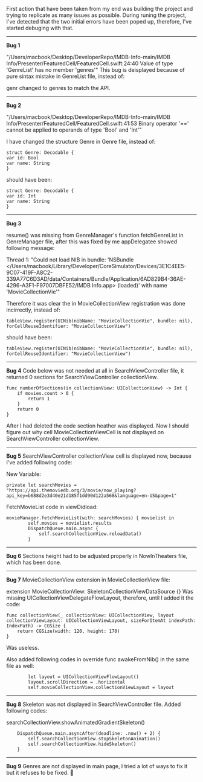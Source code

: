 First action that have been taken from my end was building the project and trying to replicate as many issues as possible. During runing the project, I've detected that the two initial errors have been poped up, therefore, I've started debuging with that.
________________________
**Bug 1**

"/Users/macbook/Desktop/DeveloperRepo/IMDB-Info-main/IMDB Info/Presenter/FeaturedCell/FeaturedCell.swift:24:40 Value of type 'GenreList' has no member 'genres'"
This bug is deisplayed because of pure sintax mistake in GenreList file, instead of:

genr changed to genres to match the API.
________________________
**Bug 2**

"/Users/macbook/Desktop/DeveloperRepo/IMDB-Info-main/IMDB Info/Presenter/FeaturedCell/FeaturedCell.swift:41:53 Binary operator '==' cannot be applied to operands of type 'Bool' and 'Int'"

I have changed the structure Genre in Genre file, instead of:

    struct Genre: Decodable {
    var id: Bool
    var name: String
    }
    
should have been:

    struct Genre: Decodable {
    var id: Int
    var name: String
    }
________________________
**Bug 3**

resume() was missing from GenreManager's function fetchGenreList in GenreManager file, after this was fixed by me appDelegatee showed following message:

Thread 1: "Could not load NIB in bundle: 'NSBundle </Users/macbook/Library/Developer/CoreSimulator/Devices/3E1C4EE5-9C07-419F-A8C2-339A77C6D3AD/data/Containers/Bundle/Application/6AD829B4-36AE-4296-A3F1-F97007DBFE52/IMDB Info.app> (loaded)' with name 'MovieCollectionVie'"

Therefore it was clear the in MovieCollectionView registration was done incirrectly, instead of:

    tableView.register(UINib(nibName: "MovieCollectionVie", bundle: nil), forCellReuseIdentifier: "MovieCollectionView")

should have been:

    tableView.register(UINib(nibName: "MovieCollectionVie", bundle: nil), forCellReuseIdentifier: "MovieCollectionView")
________________________
**Bug 4**
Code below was not needed at all in SearchViewController file, it returned 0 sections for SearchViewController collectionView.

    func numberOfSections(in collectionView: UICollectionView) -> Int {
        if movies.count > 0 {
            return 1
        }
        return 0
    }

After I had deleted the code section heather was displayed.
Now I should figure out why cell MovieCollectionViewCell is not displayed on SearchViewController collectionView.
________________________
**Bug 5**
SearchViewController collectionView cell is displayed now, because I've added following code:

New Variable:

    private let searchMovies = "https://api.themoviedb.org/3/movie/now_playing?api_key=b688d2e3d40e21d185f1dd90d122a568&language=en-US&page=1"

FetchMovieList code in viewDidload:

    movieManager.fetchMovieList(with: searchMovies) { movielist in
            self.movies = movielist.results
            DispatchQueue.main.async {
                self.searchCollectionView.reloadData()
            }
________________________
**Bug 6**
Sections height had to be adjusted properly in NowInTheaters file, which has been done.
________________________
**Bug 7**
MovieCollectionView extension in MovieCollectionView file:

extension MovieCollectionView: SkeletonCollectionViewDataSource {}
Was missing UICollectionViewDelegateFlowLayout, therefore, until I added it the code:

    func collectionView(_ collectionView: UICollectionView, layout collectionViewLayout: UICollectionViewLayout, sizeForItemAt indexPath: 
    IndexPath) -> CGSize {
        return CGSize(width: 120, height: 170)
    }
Was useless.

Also added following codes in  override func awakeFromNib() in the same file as well:

            let layout = UICollectionViewFlowLayout()
            layout.scrollDirection = .horizontal
            self.movieCollectionView.collectionViewLayout = layout
________________________
**Bug 8**
Skeleton was not displayed in SearchViewController file.
Added following codes:

searchCollectionView.showAnimatedGradientSkeleton()
        
        DispatchQueue.main.asyncAfter(deadline: .now() + 2) {
            self.searchCollectionView.stopSkeletonAnimation()
            self.searchCollectionView.hideSkeleton()
        }
________________________
**Bug 9**
Genres are not displayed in main page, I tried a lot of ways to fix it but it refuses to be fixed. 🥲
